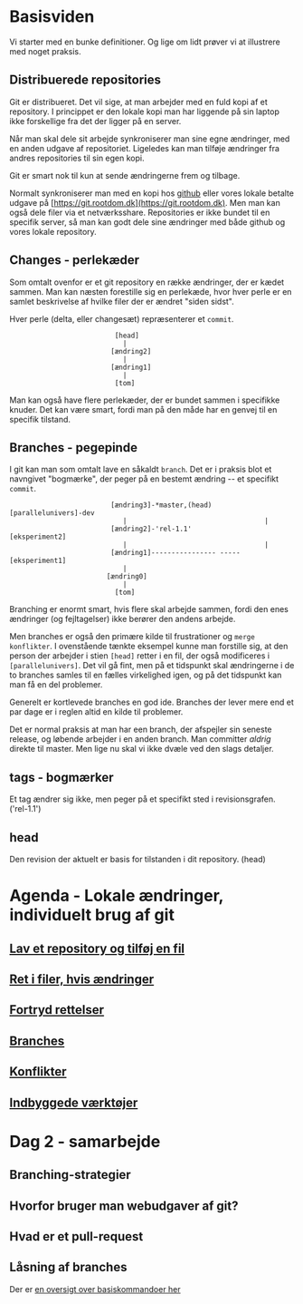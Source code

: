 # Basisviden
Vi starter med en bunke definitioner. Og lige om lidt prøver vi at illustrere med noget praksis. 

## Distribuerede repositories
Git er distribueret. Det vil sige, at man arbejder med en fuld kopi af et repository. I princippet er den lokale kopi man har liggende på sin laptop ikke forskellige fra det der ligger på en server.

Når man skal dele sit arbejde synkroniserer man sine egne ændringer, med en anden udgave af repositoriet. Ligeledes kan man tilføje ændringer fra andres repositories til sin egen kopi. 

Git er smart nok til kun at sende ændringerne frem og tilbage. 

Normalt synkroniserer man med en kopi hos [github](https://github.dom) eller vores lokale betalte udgave på [https://git.rootdom.dk](https://git.rootdom.dk). Men man kan også dele filer via et netværksshare. Repositories er ikke bundet til  en specifik server, så man kan godt dele sine ændringer med både github og vores lokale repository.

## Changes - perlekæder
Som omtalt ovenfor er et git repository en række ændringer, der er kædet sammen. Man kan næsten forestille sig en perlekæde, hvor hver perle er en samlet beskrivelse af hvilke filer der er ændret "siden sidst". 

Hver perle (delta, eller changesæt) repræsenterer et `commit`. 

                              [head]
                                |
                             [ændring2]
                                |
                             [ændring1]
                                |
                              [tom]


Man kan også have flere perlekæder, der er bundet sammen i specifikke knuder. Det kan være smart, fordi man på den måde har en genvej til en specifik tilstand. 

## Branches - pegepinde
I git kan man som omtalt lave en såkaldt `branch`. Det er i praksis blot et navngivet "bogmærke", der peger på en bestemt ændring -- et specifikt `commit`. 

                             [ændring3]-*master,(head)    [parallelunivers]-dev
                                |                                  |
                             [ændring2]-'rel-1.1'            [eksperiment2]
                                |                                  |
                             [ændring1]---------------- -----[eksperiment1]
                                |
                            [ændring0] 
                                |
                              [tom]

Branching er enormt smart, hvis flere skal arbejde sammen, fordi den enes ændringer (og fejltagelser) ikke berører den andens arbejde. 

Men branches er også den primære kilde til frustrationer og `merge konflikter`. I ovenstående tænkte eksempel kunne man forstille sig, at den person der arbejder i stien `[head]` retter i en fil, der også modificeres i `[parallelunivers]`. Det vil gå fint, men på et tidspunkt skal ændringerne i de to branches samles til en fælles virkelighed igen, og på det tidspunkt kan man få en del problemer. 

Generelt er kortlevede branches en god ide. Branches der lever mere end et par dage er i reglen altid en kilde til problemer. 

Det er normal praksis at man har een branch, der afspejler sin seneste release, og løbende arbejder i en anden branch. Man committer *aldrig* direkte til master. Men lige nu skal vi ikke dvæle ved den slags detaljer. 

## tags - bogmærker
Et tag ændrer sig ikke, men peger på et specifikt sted i revisionsgrafen. ('rel-1.1')

## head 
Den revision der aktuelt er basis for tilstanden i dit repository. (head)

# Agenda - Lokale ændringer, individuelt brug af git 
## [Lav et repository og tilføj en fil](lab1.md)
## [Ret i filer, hvis ændringer](lab2.md)
## [Fortryd rettelser](lab3.md)
## [Branches](lab4.md)
## [Konflikter](lab5.md)
## [Indbyggede værktøjer](lab6.md)


# Dag 2 - samarbejde

## Branching-strategier
## Hvorfor bruger man webudgaver af git?
## Hvad er et pull-request
## Låsning af branches

Der er [en oversigt over basiskommandoer her](basic-commands.md)
